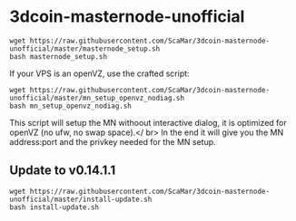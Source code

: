 # 3dcoin-masternode-unofficial

```
wget https://raw.githubusercontent.com/ScaMar/3dcoin-masternode-unofficial/master/masternode_setup.sh
bash masternode_setup.sh
```

If your VPS is an openVZ, use the crafted script:
```
wget https://raw.githubusercontent.com/ScaMar/3dcoin-masternode-unofficial/master/mn_setup_openvz_nodiag.sh
bash mn_setup_openvz_nodiag.sh
```
This script will setup the MN withoout interactive dialog, it is optimized for openVZ (no ufw, no swap space).</ br>
In the end it will give you the MN address:port and the privkey needed for the MN setup.

## Update to v0.14.1.1
```
wget https://raw.githubusercontent.com/ScaMar/3dcoin-masternode-unofficial/master/install-update.sh
bash install-update.sh
```

